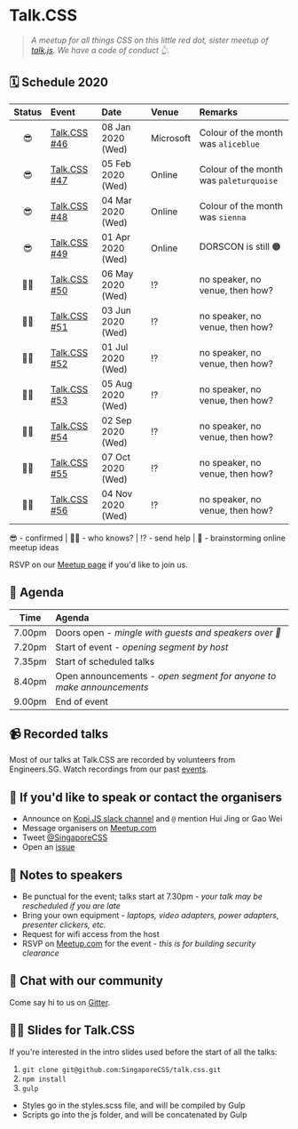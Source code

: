 # Talk.CSS

> _A meetup for all things CSS on this little red dot, sister meetup of [talk.js](https://github.com/SingaporeJS/talk.js). We have a code of conduct 👆._

## 🗓 Schedule 2020

 Status | Event   | Date                         | Venue  | Remarks |
:------:|:--------|:-----------------------------|:-------|:--------|
 😎 | [Talk.CSS #46][46] | 08 Jan 2020 (Wed) | Microsoft | Colour of the month was `aliceblue`
 😎 | [Talk.CSS #47][47] | 05 Feb 2020 (Wed)  | Online | Colour of the month was `paleturquoise`
 😎 | [Talk.CSS #48][48] | 04 Mar 2020 (Wed)  | Online | Colour of the month was `sienna`
 😎 | [Talk.CSS #49][49] | 01 Apr 2020 (Wed)  | Online | DORSCON is still 🟠
 🤷‍♀️ | [Talk.CSS #50][50] | 06 May 2020 (Wed)  | ⁉️ | no speaker, no venue, then how?
 🤷‍♀️ | [Talk.CSS #51][51] | 03 Jun 2020 (Wed)  | ⁉️ | no speaker, no venue, then how?
 🤷‍♀️ | [Talk.CSS #52][52] | 01 Jul 2020 (Wed)  | ⁉️ | no speaker, no venue, then how?
 🤷‍♀️ | [Talk.CSS #53][53] | 05 Aug 2020 (Wed)  | ⁉️ | no speaker, no venue, then how?
 🤷‍♀️ | [Talk.CSS #54][54] | 02 Sep 2020 (Wed)  | ⁉️ | no speaker, no venue, then how?
 🤷‍♀️ | [Talk.CSS #55][55] | 07 Oct 2020 (Wed)  | ⁉️ | no speaker, no venue, then how?
 🤷‍♀️ | [Talk.CSS #56][56] | 04 Nov 2020 (Wed)  | ⁉️ | no speaker, no venue, then how?

😎 - confirmed | 🤷‍♀️ - who knows? | ⁉️ - send help | 🤔 - brainstorming online meetup ideas

[#]: https://singaporecss.github.io/ "TalkCSS"
[46]: https://singaporecss.github.io/46 "Talk.CSS #46"
[47]: https://singaporecss.github.io/47 "Talk.CSS #47"
[48]: https://singaporecss.github.io/48 "Talk.CSS #48"
[49]: https://singaporecss.github.io/49 "Talk.CSS #49"
[50]: javascript:void(0) "Talk.CSS #50"
[51]: javascript:void(0) "Talk.CSS #51"
[52]: javascript:void(0) "Talk.CSS #52"
[53]: javascript:void(0) "Talk.CSS #53"
[54]: javascript:void(0) "Talk.CSS #54"
[55]: javascript:void(0) "Talk.CSS #55"
[56]: javascript:void(0) "Talk.CSS #56"

RSVP on our [Meetup page](https://www.meetup.com/SingaporeCSS/) if you'd like to join us.

## 📅 Agenda

Time   | Agenda
------ | :-----
7.00pm | Doors open - _mingle with guests and speakers over 🍕_
7.20pm | Start of event - _opening segment by host_
7.35pm | Start of scheduled talks
8.40pm | Open announcements - _open segment for anyone to make announcements_
9.00pm | End of event

## 📹 Recorded talks

Most of our talks at Talk.CSS are recorded by volunteers from Engineers.SG. Watch recordings from our past [events](https://www.engineers.sg/organization/singaporecss).

## 💬 If you'd like to speak or contact the organisers

- Announce on [Kopi.JS slack channel](https://launchpass.com/kopijs) and `@` mention Hui Jing or Gao Wei
- Message organisers on [Meetup.com](https://www.meetup.com/SingaporeCSS/)
- Tweet [@SingaporeCSS](https://twitter.com/singaporecss)
- Open an [issue](https://github.com/SingaporeCSS/talk.css/issues/new?assignees=&labels=talk&template=talk.md&title=Anything+related+to+CSS+will+do)

## 📝 Notes to speakers

- Be punctual for the event; talks start at 7.30pm - _your talk may be rescheduled if you are late_
- Bring your own equipment - _laptops, video adapters, power adapters, presenter clickers, etc._
- Request for wifi access from the host
- RSVP on [Meetup.com](https://www.meetup.com/SingaporeCSS) for the event - _this is for building security clearance_

## 👋 Chat with our community

Come say hi to us on [Gitter](https://gitter.im/SingaporeCSS/home).

## 👩‍💻 Slides for Talk.CSS

If you're interested in the intro slides used before the start of all the talks:

1. `git clone git@github.com:SingaporeCSS/talk.css.git`
2. `npm install`
3. `gulp`

- Styles go in the styles.scss file, and will be compiled by Gulp
- Scripts go into the js folder, and will be concatenated by Gulp
